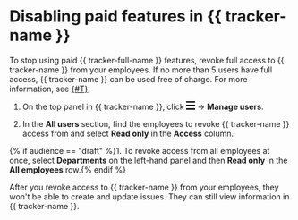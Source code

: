 # Disabling paid features in {{ tracker-name }}

To stop using paid {{ tracker-full-name }} features, revoke full access to {{ tracker-name }} from your employees. If no more than 5 users have full access, {{ tracker-name }} can be used free of charge. For more information, see [{#T}](pricing.md).

1. On the top panel in {{ tracker-name }}, click ![](../_assets/tracker/tracker-burger.png) → **Manage users**.

1. In the **All users** section, find the employees to revoke {{ tracker-name }} access from and select **Read only** in the **Access** column.

{% if audience == "draft" %}1. To revoke access from all employees at once, select **Departments** on the left-hand panel and then **Read only** in the **All employees** row.{% endif %} 

After you revoke access to {{ tracker-name }} from your employees, they won't be able to create and update issues. They can still view information in {{ tracker-name }}.